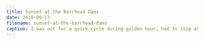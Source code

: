 ```yaml
---
title: Sunset at the Barrhead Dams
date: 2019-09-17
filename: sunset-at-the-barrhead-dams
caption: I was out for a quick cycle during golden hour, had to stop and enjoy the view. 
---
```

